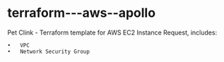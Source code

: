 # terraform---aws--apollo
Pet Clink - Terraform template for AWS EC2 Instance Request, includes:

    •	VPC
    •	Network Security Group

